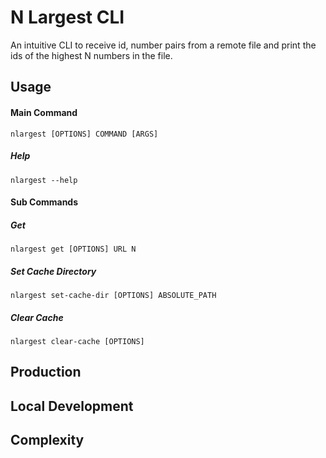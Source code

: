 # N Largest CLI

An intuitive CLI to receive id, number pairs from a remote file and print the ids of the highest N numbers in the file.

## Usage

#### Main Command 
```nlargest [OPTIONS] COMMAND [ARGS]```

##### Help
```nlargest --help```

#### Sub Commands

##### Get
```nlargest get [OPTIONS] URL N```

##### Set Cache Directory
```nlargest set-cache-dir [OPTIONS] ABSOLUTE_PATH```

##### Clear Cache
```nlargest clear-cache [OPTIONS]```

## Production

## Local Development

## Complexity
